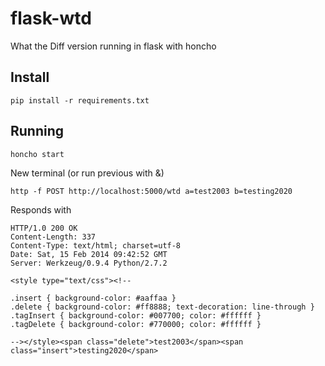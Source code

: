 flask-wtd
=========

What the Diff version running in flask with honcho


Install
-------

```
pip install -r requirements.txt
```


Running
-------

```
honcho start
```

New terminal (or run previous with &)

```
http -f POST http://localhost:5000/wtd a=test2003 b=testing2020
```

Responds with

```
HTTP/1.0 200 OK
Content-Length: 337
Content-Type: text/html; charset=utf-8
Date: Sat, 15 Feb 2014 09:42:52 GMT
Server: Werkzeug/0.9.4 Python/2.7.2

<style type="text/css"><!--

.insert { background-color: #aaffaa }
.delete { background-color: #ff8888; text-decoration: line-through }
.tagInsert { background-color: #007700; color: #ffffff }
.tagDelete { background-color: #770000; color: #ffffff }

--></style><span class="delete">test2003</span><span class="insert">testing2020</span>
```